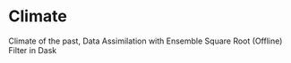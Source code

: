 # Climate
Climate of the past, Data Assimilation with Ensemble Square Root (Offline) Filter in Dask
